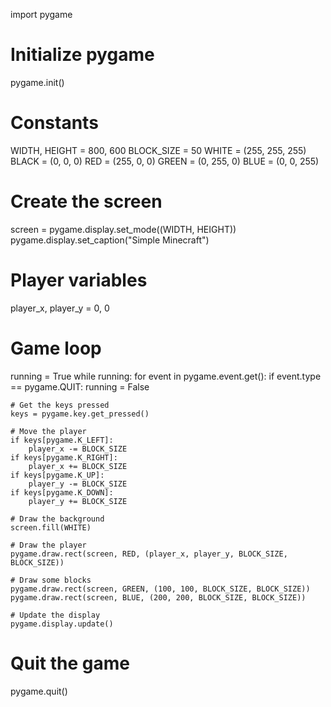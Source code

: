 import pygame

# Initialize pygame
pygame.init()

# Constants
WIDTH, HEIGHT = 800, 600
BLOCK_SIZE = 50
WHITE = (255, 255, 255)
BLACK = (0, 0, 0)
RED = (255, 0, 0)
GREEN = (0, 255, 0)
BLUE = (0, 0, 255)

# Create the screen
screen = pygame.display.set_mode((WIDTH, HEIGHT))
pygame.display.set_caption("Simple Minecraft")

# Player variables
player_x, player_y = 0, 0

# Game loop
running = True
while running:
    for event in pygame.event.get():
        if event.type == pygame.QUIT:
            running = False

    # Get the keys pressed
    keys = pygame.key.get_pressed()

    # Move the player
    if keys[pygame.K_LEFT]:
        player_x -= BLOCK_SIZE
    if keys[pygame.K_RIGHT]:
        player_x += BLOCK_SIZE
    if keys[pygame.K_UP]:
        player_y -= BLOCK_SIZE
    if keys[pygame.K_DOWN]:
        player_y += BLOCK_SIZE

    # Draw the background
    screen.fill(WHITE)

    # Draw the player
    pygame.draw.rect(screen, RED, (player_x, player_y, BLOCK_SIZE, BLOCK_SIZE))

    # Draw some blocks
    pygame.draw.rect(screen, GREEN, (100, 100, BLOCK_SIZE, BLOCK_SIZE))
    pygame.draw.rect(screen, BLUE, (200, 200, BLOCK_SIZE, BLOCK_SIZE))

    # Update the display
    pygame.display.update()

# Quit the game
pygame.quit()
